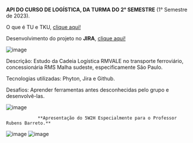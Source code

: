 **API DO CURSO DE LOGÍSTICA, DA TURMA DO 2° SEMESTRE** (1° Semestre de 2023).

O que é TU e TKU, [clique aqui!](https://www.youtube.com/watch?v=JMpptuXtd3Y&t=99s)


Desenvolvimento do projeto no **JIRA**, [clique aqui!](https://apilog.atlassian.net/jira/software/projects/PFRRV/boards/2/backlog)

![image](https://github.com/SilveiraEliane/API-LOG/assets/134539033/fb8c60eb-0b94-45de-b457-3410808d323a)

Descrição: Estudo da Cadeia Logística RMVALE no transporte ferroviário, concessionária RMS Malha sudeste, especificamente São Paulo.

Tecnologias utilizadas: Phyton, Jira e Github.

Desafios: Aprender ferramentas antes desconhecidas pelo grupo e desenvolvê-las.

![image](https://github.com/SilveiraEliane/API-LOG/assets/134539033/cdec5090-121a-4b9f-b16f-ac80fa55e876)


                **Apresentação do 5W2H Especialmente para o Professor Rubens Barreto.**

![image](https://github.com/SilveiraEliane/API-LOG/assets/134539033/6252938f-e6af-4669-b656-b329de224d56)
![image](https://github.com/SilveiraEliane/API-LOG/assets/134539033/f5f02121-cc04-4689-ad54-82d708b2874d)


